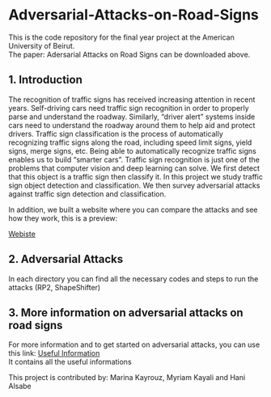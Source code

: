 # Adversarial-Attacks-on-Road-Signs

This is the code repository for the final year project at the American University of Beirut. 
<br /> The paper: Adersarial Attacks on Road Signs can be downloaded above. 

## 1. Introduction

The recognition of traffic signs has received increasing attention in recent years. 
Self-driving cars need traffic sign recognition in order to properly parse and 
understand the roadway. Similarly, “driver alert” systems inside cars need to
understand the roadway around them to help aid and protect drivers. Traffic sign 
classification is the process of automatically recognizing traffic signs along the road, 
including speed limit signs, yield signs, merge signs, etc. Being able to automatically
recognize traffic signs enables us to build “smarter cars”. Traffic sign recognition is
just one of the problems that computer vision and deep learning can solve. We first detect
that this object is a traffic sign then classify it. In this project we study traffic sign 
object detection and classification. We then survey adversarial attacks against traffic sign
detection and classification.

In addition, we built a website where you can compare the attacks and see how they work, this is a preview:

[Webiste](https://user-images.githubusercontent.com/47104623/109508579-a9651300-7aa8-11eb-8975-1284b578e72c.mp4)



## 2. Adversarial Attacks


In each directory you can find all the necessary codes and steps to run the attacks (RP2, ShapeShifter)

## 3. More information on adversarial attacks on road signs
For more information and to get started on adversarial attacks, you can use this link:
[Useful Information](https://docs.google.com/spreadsheets/d/1dlbKTy83MP1wciNXEAtIBJG-uuKe14dGcKIj6TzTNgw/edit?usp=sharing)   
It contains all the useful informations

This project is contributed by:
Marina Kayrouz, Myriam Kayali and Hani Alsabe
